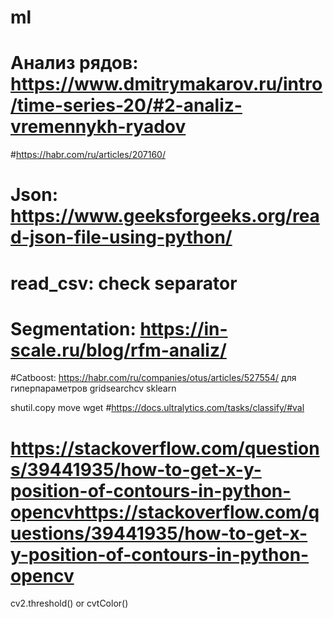 # ml
# Анализ рядов: https://www.dmitrymakarov.ru/intro/time-series-20/#2-analiz-vremennykh-ryadov
#https://habr.com/ru/articles/207160/
# Json: https://www.geeksforgeeks.org/read-json-file-using-python/
# read_csv: check separator
# Segmentation: https://in-scale.ru/blog/rfm-analiz/
#Catboost: https://habr.com/ru/companies/otus/articles/527554/
для гиперпараметров gridsearchcv sklearn


shutil.copy move
wget
#https://docs.ultralytics.com/tasks/classify/#val
# https://stackoverflow.com/questions/39441935/how-to-get-x-y-position-of-contours-in-python-opencvhttps://stackoverflow.com/questions/39441935/how-to-get-x-y-position-of-contours-in-python-opencv

cv2.threshold() or cvtColor()
